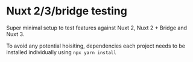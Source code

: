 # Nuxt 2/3/bridge testing

Super minimal setup to test features against Nuxt 2, Nuxt 2 + Bridge and Nuxt 3.

To avoid any potential hoisiting, dependencies each project needs to be installed individually using `npx yarn install`
